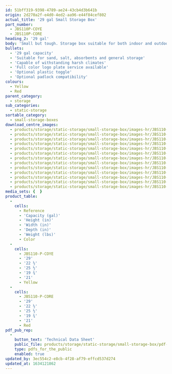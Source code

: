 ```yaml
---
id: 51bff319-9398-4789-ae24-43cb4d3b641b
origin: 2d270a2f-e4d0-4ed2-aa96-e44f84cef802
actual_title: '29 gal Small Storage Box'
part_number:
  - JBS110P-COYE
  - JBS110P-CORE
heading_2: '29 gal'
body: 'Small but tough. Storage box suitable for both indoor and outdoor application, with a 29 gallons capacity.'
bullets:
  - '29 gal capacity'
  - 'Suitable for sand, salt, absorbents and general storage'
  - 'Capable of withstanding harsh climates'
  - 'Full color logo plate service available'
  - 'Optional plastic toggle'
  - 'Optional padlock compatibility'
colours:
  - Yellow
  - Red
parent_category:
  - storage
sub_categories:
  - static-storage
sortable_category:
  - small-storage-boxes
download_centre_images:
  - products/storage/static-storage/small-storage-box/images-hr/JBS110-COGR_01.jpg
  - products/storage/static-storage/small-storage-box/images-hr/JBS110-COGR_02.jpg
  - products/storage/static-storage/small-storage-box/images-hr/JBS110-COGR_03.jpg
  - products/storage/static-storage/small-storage-box/images-hr/JBS110-COGR_04.jpg
  - products/storage/static-storage/small-storage-box/images-hr/JBS110-CORE_01.jpg
  - products/storage/static-storage/small-storage-box/images-hr/JBS110-CORE_02.jpg
  - products/storage/static-storage/small-storage-box/images-hr/JBS110-CORE_03.jpg
  - products/storage/static-storage/small-storage-box/images-hr/JBS110-CORE_04.jpg
  - products/storage/static-storage/small-storage-box/images-hr/JBS110-COYE_01.jpg
  - products/storage/static-storage/small-storage-box/images-hr/JBS110-COYE_02.jpg
  - products/storage/static-storage/small-storage-box/images-hr/JBS110-COYE_03.jpg
  - products/storage/static-storage/small-storage-box/images-hr/JBS110-COYE_04.jpg
  - products/storage/static-storage/small-storage-box/images-hr/JBS110-COYE_09.JPG
media_sets: {  }
product_table:
  -
    cells:
      - Reference
      - 'Capacity (gal)'
      - 'Height (in)'
      - 'Width (in)'
      - 'Depth (in)'
      - 'Weight (lbs)'
      - Color
  -
    cells:
      - JBS110-P-COYE
      - '29'
      - '22 ½'
      - '25 ½'
      - '19 ¾'
      - '21'
      - Yellow
  -
    cells:
      - JBS110-P-CORE
      - '29'
      - '22 ½'
      - '25 ½'
      - '19 ¾'
      - '21'
      - Red
pdf_pub_rep:
  -
    button_text: 'Technical Data Sheet'
    public_file: products/storage/static-storage/small-storage-box/pdf-lr/ST-Small-Storage-Box(110L)-TD_US.pdf
    type: pdfs_for_the_public
    enabled: true
updated_by: 3ec554c2-e8cb-4f28-af79-effcd537d274
updated_at: 1634121862
---
```

